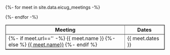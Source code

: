 <table width="150%" border="1" align="center">

<tr><th>Meeting</th><th>Dates</th></tr>

{%- for meet in site.data.eicug_meetings -%}
<tr>
<td width="75%">
{%- if meet.url=='' -%}
{{ meet.name }}
{%- else %}
<a href="{{ meet.url }}" target="_blank">{{ meet.name}}</a>
{%- endif %}
</td>
<td width="25%">
{{ meet.dates }}
</td>
</tr>
{%- endfor -%}
</table>
